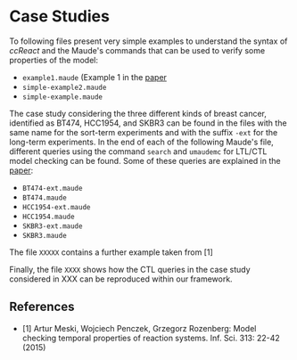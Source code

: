 # Case Studies

To following files present very simple examples to understand the syntax of
_ccReact_ and the Maude's commands that can be used to verify some properties
of the model:

- `example1.maude` (Example 1 in the [paper](../paper.pdf)
- `simple-example2.maude`
- `simple-example.maude`

The case study considering the three different kinds of breast cancer,
identified as BT474, HCC1954, and SKBR3 can be found in the files with the same
name for the sort-term experiments and with the suffix `-ext` for the long-term
experiments. In the end of each of the following Maude's file, different
queries using the command `search` and `umaudemc` for LTL/CTL model checking
can be found. Some of these queries are explained in the [paper](../paper.pdf):

- `BT474-ext.maude`
- `BT474.maude`
- `HCC1954-ext.maude`
- `HCC1954.maude`
- `SKBR3-ext.maude`
- `SKBR3.maude`


The file `XXXXX` contains a further example taken from [1]



Finally, the file `XXXX` shows how the CTL queries in the case study considered
in XXX can be reproduced within our framework. 

## References

- [1] Artur Meski, Wojciech Penczek, Grzegorz Rozenberg: Model checking
  temporal properties of reaction systems. Inf. Sci. 313: 22-42 (2015)

